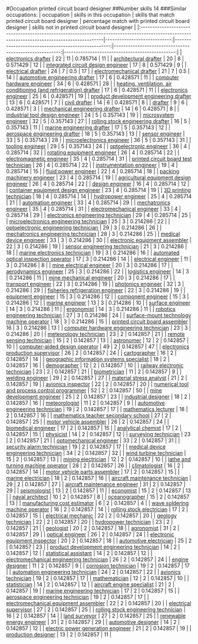 #Occupation printed circuit board designer
##Number skills 14
###Similar occupations:
| occupation                                                                                                                                  |   skills in this occupation |   skills that match printed circuit board designer |   percentage match with printed circuit board designer |   skills not in printed circuit board designer |
|:--------------------------------------------------------------------------------------------------------------------------------------------|----------------------------:|---------------------------------------------------:|-------------------------------------------------------:|-----------------------------------------------:|
| [electronics drafter](electronics_drafter.md)                                                                                               |                          22 |                                                 11 |                                               0.785714 |                                             11 |
| [architectural drafter](architectural_drafter.md)                                                                                           |                          20 |                                                  8 |                                               0.571429 |                                             12 |
| [integrated circuit design engineer](integrated_circuit_design_engineer.md)                                                                 |                          17 |                                                  8 |                                               0.571429 |                                              9 |
| [electrical drafter](electrical_drafter.md)                                                                                                 |                          24 |                                                  7 |                                               0.5      |                                             17 |
| [electromechanical drafter](electromechanical_drafter.md)                                                                                   |                          21 |                                                  7 |                                               0.5      |                                             14 |
| [automotive engineering drafter](automotive_engineering_drafter.md)                                                                         |                          17 |                                                  6 |                                               0.428571 |                                             11 |
| [computer hardware engineer](computer_hardware_engineer.md)                                                                                 |                          34 |                                                  6 |                                               0.428571 |                                             28 |
| [heating, ventilation, air conditioning (and refrigeration) drafter](heating,_ventilation,_air_conditioning_(and_refrigeration)_drafter.md) |                          17 |                                                  6 |                                               0.428571 |                                             11 |
| [electronics engineer](electronics_engineer.md)                                                                                             |                          25 |                                                  6 |                                               0.428571 |                                             19 |
| [product development engineering drafter](product_development_engineering_drafter.md)                                                       |                          13 |                                                  6 |                                               0.428571 |                                              7 |
| [civil drafter](civil_drafter.md)                                                                                                           |                          14 |                                                  6 |                                               0.428571 |                                              8 |
| [drafter](drafter.md)                                                                                                                       |                           9 |                                                  6 |                                               0.428571 |                                              3 |
| [mechanical engineering drafter](mechanical_engineering_drafter.md)                                                                         |                          14 |                                                  6 |                                               0.428571 |                                              8 |
| [industrial tool design engineer](industrial_tool_design_engineer.md)                                                                       |                          24 |                                                  5 |                                               0.357143 |                                             19 |
| [microsystem engineer](microsystem_engineer.md)                                                                                             |                          32 |                                                  5 |                                               0.357143 |                                             27 |
| [rolling stock engineering drafter](rolling_stock_engineering_drafter.md)                                                                   |                          16 |                                                  5 |                                               0.357143 |                                             11 |
| [marine engineering drafter](marine_engineering_drafter.md)                                                                                 |                          17 |                                                  5 |                                               0.357143 |                                             12 |
| [aerospace engineering drafter](aerospace_engineering_drafter.md)                                                                           |                          18 |                                                  5 |                                               0.357143 |                                             13 |
| [sensor engineer](sensor_engineer.md)                                                                                                       |                          33 |                                                  5 |                                               0.357143 |                                             28 |
| [microelectronics engineer](microelectronics_engineer.md)                                                                                   |                          36 |                                                  5 |                                               0.357143 |                                             31 |
| [tooling engineer](tooling_engineer.md)                                                                                                     |                          29 |                                                  5 |                                               0.357143 |                                             24 |
| [optoelectronic engineer](optoelectronic_engineer.md)                                                                                       |                          36 |                                                  4 |                                               0.285714 |                                             32 |
| [rotating equipment engineer](rotating_equipment_engineer.md)                                                                               |                          26 |                                                  4 |                                               0.285714 |                                             22 |
| [electromagnetic engineer](electromagnetic_engineer.md)                                                                                     |                          35 |                                                  4 |                                               0.285714 |                                             31 |
| [printed circuit board test technician](printed_circuit_board_test_technician.md)                                                           |                          26 |                                                  4 |                                               0.285714 |                                             22 |
| [instrumentation engineer](instrumentation_engineer.md)                                                                                     |                          19 |                                                  4 |                                               0.285714 |                                             15 |
| [fluid power engineer](fluid_power_engineer.md)                                                                                             |                          22 |                                                  4 |                                               0.285714 |                                             18 |
| [packing machinery engineer](packing_machinery_engineer.md)                                                                                 |                          23 |                                                  4 |                                               0.285714 |                                             19 |
| [agricultural equipment design engineer](agricultural_equipment_design_engineer.md)                                                         |                          26 |                                                  4 |                                               0.285714 |                                             22 |
| [design engineer](design_engineer.md)                                                                                                       |                          16 |                                                  4 |                                               0.285714 |                                             12 |
| [container equipment design engineer](container_equipment_design_engineer.md)                                                               |                          23 |                                                  4 |                                               0.285714 |                                             19 |
| [3D printing technician](3D_printing_technician.md)                                                                                         |                          18 |                                                  4 |                                               0.285714 |                                             14 |
| [hydropower engineer](hydropower_engineer.md)                                                                                               |                          25 |                                                  4 |                                               0.285714 |                                             21 |
| [automation engineer](automation_engineer.md)                                                                                               |                          33 |                                                  4 |                                               0.285714 |                                             29 |
| [mechatronics engineer](mechatronics_engineer.md)                                                                                           |                          35 |                                                  4 |                                               0.285714 |                                             31 |
| [electromechanical engineer](electromechanical_engineer.md)                                                                                 |                          33 |                                                  4 |                                               0.285714 |                                             29 |
| [electronics engineering technician](electronics_engineering_technician.md)                                                                 |                          29 |                                                  4 |                                               0.285714 |                                             25 |
| [microelectronics engineering technician](microelectronics_engineering_technician.md)                                                       |                          25 |                                                  3 |                                               0.214286 |                                             22 |
| [optoelectronic engineering technician](optoelectronic_engineering_technician.md)                                                           |                          29 |                                                  3 |                                               0.214286 |                                             26 |
| [mechatronics engineering technician](mechatronics_engineering_technician.md)                                                               |                          28 |                                                  3 |                                               0.214286 |                                             25 |
| [medical device engineer](medical_device_engineer.md)                                                                                       |                          33 |                                                  3 |                                               0.214286 |                                             30 |
| [electronic equipment assembler](electronic_equipment_assembler.md)                                                                         |                          22 |                                                  3 |                                               0.214286 |                                             19 |
| [sensor engineering technician](sensor_engineering_technician.md)                                                                           |                          21 |                                                  3 |                                               0.214286 |                                             18 |
| [marine electronics technician](marine_electronics_technician.md)                                                                           |                          19 |                                                  3 |                                               0.214286 |                                             16 |
| [automated optical inspection operator](automated_optical_inspection_operator.md)                                                           |                          17 |                                                  3 |                                               0.214286 |                                             14 |
| [electrical engineer](electrical_engineer.md)                                                                                               |                          11 |                                                  3 |                                               0.214286 |                                              8 |
| [mine electrical engineer](mine_electrical_engineer.md)                                                                                     |                          20 |                                                  3 |                                               0.214286 |                                             17 |
| [aerodynamics engineer](aerodynamics_engineer.md)                                                                                           |                          25 |                                                  3 |                                               0.214286 |                                             22 |
| [logistics engineer](logistics_engineer.md)                                                                                                 |                          14 |                                                  3 |                                               0.214286 |                                             11 |
| [mine mechanical engineer](mine_mechanical_engineer.md)                                                                                     |                          20 |                                                  3 |                                               0.214286 |                                             17 |
| [transport engineer](transport_engineer.md)                                                                                                 |                          22 |                                                  3 |                                               0.214286 |                                             19 |
| [photonics engineer](photonics_engineer.md)                                                                                                 |                          32 |                                                  3 |                                               0.214286 |                                             29 |
| [fisheries refrigeration engineer](fisheries_refrigeration_engineer.md)                                                                     |                          22 |                                                  3 |                                               0.214286 |                                             19 |
| [equipment engineer](equipment_engineer.md)                                                                                                 |                          15 |                                                  3 |                                               0.214286 |                                             12 |
| [component engineer](component_engineer.md)                                                                                                 |                          15 |                                                  3 |                                               0.214286 |                                             12 |
| [marine engineer](marine_engineer.md)                                                                                                       |                          13 |                                                  3 |                                               0.214286 |                                             10 |
| [surface engineer](surface_engineer.md)                                                                                                     |                          14 |                                                  3 |                                               0.214286 |                                             11 |
| [ergonomist](ergonomist.md)                                                                                                                 |                          14 |                                                  3 |                                               0.214286 |                                             11 |
| [robotics engineering technician](robotics_engineering_technician.md)                                                                       |                          27 |                                                  3 |                                               0.214286 |                                             24 |
| [surface-mount technology machine operator](surface-mount_technology_machine_operator.md)                                                   |                          18 |                                                  3 |                                               0.214286 |                                             15 |
| [printed circuit board assembler](printed_circuit_board_assembler.md)                                                                       |                          16 |                                                  3 |                                               0.214286 |                                             13 |
| [computer hardware engineering technician](computer_hardware_engineering_technician.md)                                                     |                          23 |                                                  3 |                                               0.214286 |                                             20 |
| [meteorology technician](meteorology_technician.md)                                                                                         |                          23 |                                                  2 |                                               0.142857 |                                             21 |
| [remote sensing technician](remote_sensing_technician.md)                                                                                   |                          15 |                                                  2 |                                               0.142857 |                                             13 |
| [astronomer](astronomer.md)                                                                                                                 |                          12 |                                                  2 |                                               0.142857 |                                             10 |
| [computer-aided design operator](computer-aided_design_operator.md)                                                                         |                          49 |                                                  2 |                                               0.142857 |                                             47 |
| [electronics production supervisor](electronics_production_supervisor.md)                                                                   |                          26 |                                                  2 |                                               0.142857 |                                             24 |
| [cartographer](cartographer.md)                                                                                                             |                          16 |                                                  2 |                                               0.142857 |                                             14 |
| [geographic information systems specialist](geographic_information_systems_specialist.md)                                                   |                          18 |                                                  2 |                                               0.142857 |                                             16 |
| [demographer](demographer.md)                                                                                                               |                          12 |                                                  2 |                                               0.142857 |                                             10 |
| [railway electronic technician](railway_electronic_technician.md)                                                                           |                          23 |                                                  2 |                                               0.142857 |                                             21 |
| [biometrician](biometrician.md)                                                                                                             |                          11 |                                                  2 |                                               0.142857 |                                              9 |
| [welding engineer](welding_engineer.md)                                                                                                     |                          29 |                                                  2 |                                               0.142857 |                                             27 |
| [material stress analyst](material_stress_analyst.md)                                                                                       |                          21 |                                                  2 |                                               0.142857 |                                             19 |
| [avionics inspector](avionics_inspector.md)                                                                                                 |                          22 |                                                  2 |                                               0.142857 |                                             20 |
| [numerical tool and process control programmer](numerical_tool_and_process_control_programmer.md)                                           |                          52 |                                                  2 |                                               0.142857 |                                             50 |
| [mine development engineer](mine_development_engineer.md)                                                                                   |                          25 |                                                  2 |                                               0.142857 |                                             23 |
| [industrial designer](industrial_designer.md)                                                                                               |                          18 |                                                  2 |                                               0.142857 |                                             16 |
| [meteorologist](meteorologist.md)                                                                                                           |                          11 |                                                  2 |                                               0.142857 |                                              9 |
| [automotive engineering technician](automotive_engineering_technician.md)                                                                   |                          19 |                                                  2 |                                               0.142857 |                                             17 |
| [mathematics lecturer](mathematics_lecturer.md)                                                                                             |                          18 |                                                  2 |                                               0.142857 |                                             16 |
| [mathematics teacher secondary school](mathematics_teacher_secondary_school.md)                                                             |                          27 |                                                  2 |                                               0.142857 |                                             25 |
| [motor vehicle assembler](motor_vehicle_assembler.md)                                                                                       |                          26 |                                                  2 |                                               0.142857 |                                             24 |
| [biomedical engineer](biomedical_engineer.md)                                                                                               |                          17 |                                                  2 |                                               0.142857 |                                             15 |
| [analytical chemist](analytical_chemist.md)                                                                                                 |                          17 |                                                  2 |                                               0.142857 |                                             15 |
| [physicist](physicist.md)                                                                                                                   |                          14 |                                                  2 |                                               0.142857 |                                             12 |
| [surveying technician](surveying_technician.md)                                                                                             |                          23 |                                                  2 |                                               0.142857 |                                             21 |
| [optomechanical engineer](optomechanical_engineer.md)                                                                                       |                          33 |                                                  2 |                                               0.142857 |                                             31 |
| [security alarm technician](security_alarm_technician.md)                                                                                   |                          19 |                                                  2 |                                               0.142857 |                                             17 |
| [medical device engineering technician](medical_device_engineering_technician.md)                                                           |                          34 |                                                  2 |                                               0.142857 |                                             32 |
| [wind turbine technician](wind_turbine_technician.md)                                                                                       |                          15 |                                                  2 |                                               0.142857 |                                             13 |
| [mining electrician](mining_electrician.md)                                                                                                 |                          12 |                                                  2 |                                               0.142857 |                                             10 |
| [lathe and turning machine operator](lathe_and_turning_machine_operator.md)                                                                 |                          28 |                                                  2 |                                               0.142857 |                                             26 |
| [climatologist](climatologist.md)                                                                                                           |                          16 |                                                  2 |                                               0.142857 |                                             14 |
| [motor vehicle parts assembler](motor_vehicle_parts_assembler.md)                                                                           |                          17 |                                                  2 |                                               0.142857 |                                             15 |
| [marine electrician](marine_electrician.md)                                                                                                 |                          18 |                                                  2 |                                               0.142857 |                                             16 |
| [aircraft maintenance technician](aircraft_maintenance_technician.md)                                                                       |                          29 |                                                  2 |                                               0.142857 |                                             27 |
| [aircraft maintenance engineer](aircraft_maintenance_engineer.md)                                                                           |                          31 |                                                  2 |                                               0.142857 |                                             29 |
| [seismologist](seismologist.md)                                                                                                             |                          13 |                                                  2 |                                               0.142857 |                                             11 |
| [economist](economist.md)                                                                                                                   |                          15 |                                                  2 |                                               0.142857 |                                             13 |
| [naval architect](naval_architect.md)                                                                                                       |                          10 |                                                  2 |                                               0.142857 |                                              8 |
| [oceanographer](oceanographer.md)                                                                                                           |                          15 |                                                  2 |                                               0.142857 |                                             13 |
| [manufacturing cost estimator](manufacturing_cost_estimator.md)                                                                             |                           6 |                                                  2 |                                               0.142857 |                                              4 |
| [wave soldering machine operator](wave_soldering_machine_operator.md)                                                                       |                          16 |                                                  2 |                                               0.142857 |                                             14 |
| [rolling stock electrician](rolling_stock_electrician.md)                                                                                   |                          17 |                                                  2 |                                               0.142857 |                                             15 |
| [electrical mechanic](electrical_mechanic.md)                                                                                               |                          22 |                                                  2 |                                               0.142857 |                                             20 |
| [geology technician](geology_technician.md)                                                                                                 |                          22 |                                                  2 |                                               0.142857 |                                             20 |
| [hydropower technician](hydropower_technician.md)                                                                                           |                          23 |                                                  2 |                                               0.142857 |                                             21 |
| [geologist](geologist.md)                                                                                                                   |                          20 |                                                  2 |                                               0.142857 |                                             18 |
| [agronomist](agronomist.md)                                                                                                                 |                          31 |                                                  2 |                                               0.142857 |                                             29 |
| [optical engineer](optical_engineer.md)                                                                                                     |                          26 |                                                  2 |                                               0.142857 |                                             24 |
| [electronic equipment inspector](electronic_equipment_inspector.md)                                                                         |                          20 |                                                  2 |                                               0.142857 |                                             18 |
| [automotive electrician](automotive_electrician.md)                                                                                         |                          25 |                                                  2 |                                               0.142857 |                                             23 |
| [product development engineering technician](product_development_engineering_technician.md)                                                 |                          14 |                                                  2 |                                               0.142857 |                                             12 |
| [statistical assistant](statistical_assistant.md)                                                                                           |                          14 |                                                  2 |                                               0.142857 |                                             12 |
| [electromechanical engineering technician](electromechanical_engineering_technician.md)                                                     |                          26 |                                                  2 |                                               0.142857 |                                             24 |
| [engine designer](engine_designer.md)                                                                                                       |                          11 |                                                  2 |                                               0.142857 |                                              9 |
| [corrosion technician](corrosion_technician.md)                                                                                             |                          19 |                                                  2 |                                               0.142857 |                                             17 |
| [automation engineering technician](automation_engineering_technician.md)                                                                   |                          24 |                                                  2 |                                               0.142857 |                                             22 |
| [avionics technician](avionics_technician.md)                                                                                               |                          19 |                                                  2 |                                               0.142857 |                                             17 |
| [mathematician](mathematician.md)                                                                                                           |                          12 |                                                  2 |                                               0.142857 |                                             10 |
| [statistician](statistician.md)                                                                                                             |                          14 |                                                  2 |                                               0.142857 |                                             12 |
| [aircraft engine specialist](aircraft_engine_specialist.md)                                                                                 |                          21 |                                                  2 |                                               0.142857 |                                             19 |
| [marine engineering technician](marine_engineering_technician.md)                                                                           |                          17 |                                                  2 |                                               0.142857 |                                             15 |
| [aerospace engineering technician](aerospace_engineering_technician.md)                                                                     |                          19 |                                                  2 |                                               0.142857 |                                             17 |
| [electromechanical equipment assembler](electromechanical_equipment_assembler.md)                                                           |                          22 |                                                  2 |                                               0.142857 |                                             20 |
| [electrical supervisor](electrical_supervisor.md)                                                                                           |                          27 |                                                  2 |                                               0.142857 |                                             25 |
| [rolling stock engineering technician](rolling_stock_engineering_technician.md)                                                             |                          16 |                                                  2 |                                               0.142857 |                                             14 |
| [land surveyor](land_surveyor.md)                                                                                                           |                          27 |                                                  2 |                                               0.142857 |                                             25 |
| [renewable energy engineer](renewable_energy_engineer.md)                                                                                   |                          31 |                                                  2 |                                               0.142857 |                                             29 |
| [automotive designer](automotive_designer.md)                                                                                               |                          14 |                                                  2 |                                               0.142857 |                                             12 |
| [electric power generation engineer](electric_power_generation_engineer.md)                                                                 |                          21 |                                                  2 |                                               0.142857 |                                             19 |
| [production designer](production_designer.md)                                                                                               |                          13 |                                                  2 |                                               0.142857 |                                             11 |
